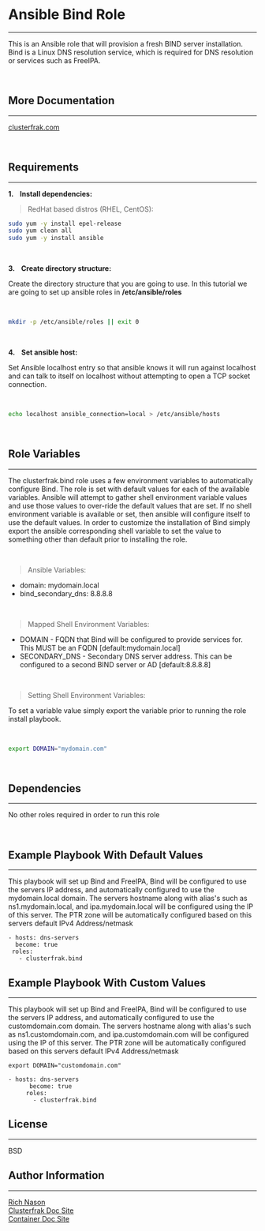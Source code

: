 # Ansible Bind Role
-------

This is an Ansible role that will provision a fresh BIND server installation. Bind is a Linux DNS resolution service, which is required for DNS resolution or services such as FreeIPA.

<br>

## More Documentation
-------
[clusterfrak.com](http://clusterfrak.com/devops/ansible/ansible_bind/)

<br>

## Requirements
-------

__1. &nbsp;&nbsp; Install dependencies:__ <br>

> RedHat based distros (RHEL, CentOS):

```bash
sudo yum -y install epel-release
sudo yum clean all
sudo yum -y install ansible
```

<br>

__3. &nbsp;&nbsp; Create directory structure:__ <br>

Create the directory structure that you are going to use. In this tutorial we are going to set up ansible roles in __/etc/ansible/roles__

<br>

```bash
mkdir -p /etc/ansible/roles || exit 0
```
<br>

__4. &nbsp;&nbsp; Set ansible host:__

Set Ansible localhost entry so that ansible knows it will run against localhost and can talk to itself on localhost without attempting to open a TCP socket connection. 

<br>

```bash
echo localhost ansible_connection=local > /etc/ansible/hosts
```

<br>

## Role Variables
-------

The clusterfrak.bind role uses a few environment variables to automatically configure Bind. The role is set with default values for each of the available variables. Ansible will attempt to gather shell environment variable values and use those values to over-ride the default values that are set. If no shell environment variable is available or set, then ansible will configure itself to use the default values. In order to customize the installation of Bind simply export the ansible corresponding shell variable to set the value to something other than default prior to installing the role.

<br>

> Ansible Variables:

 - domain: mydomain.local
 - bind_secondary_dns: 8.8.8.8

<br>

> Mapped Shell Environment Variables:

 - DOMAIN - FQDN that Bind will be configured to provide services for. This MUST be an FQDN [default:mydomain.local]
 - SECONDARY_DNS - Secondary DNS server address. This can be configured to a second BIND server or AD [default:8.8.8.8]

<br>

 > Setting Shell Environment Variables:

 To set a variable value simply export the variable prior to running the role install playbook.

<br>

```bash
export DOMAIN="mydomain.com"
```

 <br>

## Dependencies
-------

No other roles required in order to run this role

<br>

## Example Playbook With Default Values
-------

This playbook will set up Bind and FreeIPA, Bind will be configured to use the servers IP address, and automatically configured to use the mydomain.local domain. The servers hostname along with alias's such as ns1.mydomain.local, and ipa.mydomain.local will be configured using the IP of this server. The PTR zone will be automatically configured based on this servers default IPv4 Address/netmask

    - hosts: dns-servers
      become: true
     roles:
       - clusterfrak.bind

## Example Playbook With Custom Values
-------

This playbook will set up Bind and FreeIPA, Bind will be configured to use the servers IP address, and automatically configured to use the customdomain.com domain. The servers hostname along with alias's such as ns1.customdomain.com, and ipa.customdomain.com will be configured using the IP of this server. The PTR zone will be automatically configured based on this servers default IPv4 Address/netmask

`export DOMAIN="customdomain.com"`

	- hosts: dns-servers
	      become: true
	     roles:
	       - clusterfrak.bind

## License
-------

BSD

## Author Information
-------

[Rich Nason](http://nason.co) <br>
[Clusterfrak Doc Site](http://clusterfrak.com) <br>
[Container Doc Site](http://appcontainers.com) <br>

